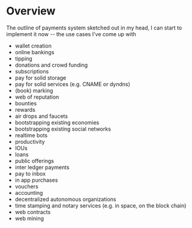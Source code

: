 # Overview

The outline of payments system sketched out in my head, I can start to implement it now -- the use cases I've come up with

* wallet creation
* online bankings
* tipping
* donations and crowd funding
* subscriptions
* pay for solid storage
* pay for solid services \(e.g. CNAME or dyndns\)
* \(book\) marking
* web of reputation
* bounties
* rewards
* air drops and faucets
* bootstrapping existing economies
* bootstrapping existing social networks
* realtime bots
* productivity
* IOUs
* loans
* public offerings
* inter ledger payments
* pay to inbox
* in app purchases
* vouchers
* accounting
* decentralized autonomous organizations
* time stamping and notary services \(e.g. in space, on the block chain\)
* web contracts
* web mining



